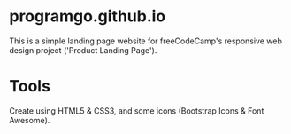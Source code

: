 # programgo.github.io

This is a simple landing page website for freeCodeCamp's responsive web design project ('Product Landing Page').

# Tools

Create using HTML5 & CSS3, and some icons (Bootstrap Icons & Font Awesome).
